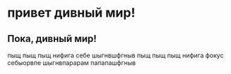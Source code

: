 # привет дивный мир!
## Пока, дивный  мир!

пыщ пыщ пыщ нифига себе
шыгнвшфгныв
пыщ пыщ пыщ нифига фокус себыорвпе
шыгнвпарарам папапашфгныв 

